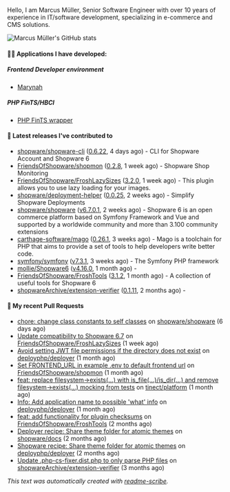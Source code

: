 Hello, I am Marcus Müller, Senior Software Engineer with over 10 years of experience in IT/software development, specializing in e-commerce and CMS solutions.

![Marcus Müller's GitHub stats](https://github-readme-stats-six-peach-60.vercel.app/api?username=M-arcus&show=reviews,prs_merged,prs_merged_percentage&show_icons=true&rank_icon=default&number_format=long&disable_animations=true&cache_seconds=86400)

#### 👨‍💻 Applications I have developed:

##### Frontend Developer environment
- [Marynah](https://github.com/M-arcus/Marynah)

##### PHP FinTS/HBCI
- [PHP FinTS wrapper](https://github.com/M-arcus/php-fints-wrapper)

#### 🔭 Latest releases I've contributed to

- [shopware/shopware-cli](https://github.com/shopware/shopware-cli) ([0.6.22](https://github.com/shopware/shopware-cli/releases/tag/0.6.22), 4 days ago) - CLI for Shopware Account and Shopware 6
- [FriendsOfShopware/shopmon](https://github.com/FriendsOfShopware/shopmon) ([0.2.8](https://github.com/FriendsOfShopware/shopmon/releases/tag/0.2.8), 1 week ago) - Shopware Shop Monitoring
- [FriendsOfShopware/FroshLazySizes](https://github.com/FriendsOfShopware/FroshLazySizes) ([3.2.0](https://github.com/FriendsOfShopware/FroshLazySizes/releases/tag/3.2.0), 1 week ago) - This plugin allows you to use lazy loading for your images.
- [shopware/deployment-helper](https://github.com/shopware/deployment-helper) ([0.0.25](https://github.com/shopware/deployment-helper/releases/tag/0.0.25), 2 weeks ago) - Simplify Shopware Deployments
- [shopware/shopware](https://github.com/shopware/shopware) ([v6.7.0.1](https://github.com/shopware/shopware/releases/tag/v6.7.0.1), 2 weeks ago) - Shopware 6 is an open commerce platform based on Symfony Framework and Vue and supported by a worldwide community and more than 3.100 community extensions
- [carthage-software/mago](https://github.com/carthage-software/mago) ([0.26.1](https://github.com/carthage-software/mago/releases/tag/0.26.1), 3 weeks ago) - Mago is a toolchain for PHP that aims to provide a set of tools to help developers write better code.
- [symfony/symfony](https://github.com/symfony/symfony) ([v7.3.1](https://github.com/symfony/symfony/releases/tag/v7.3.1), 3 weeks ago) - The Symfony PHP framework
- [mollie/Shopware6](https://github.com/mollie/Shopware6) ([v4.16.0](https://github.com/mollie/Shopware6/releases/tag/v4.16.0), 1 month ago) - 
- [FriendsOfShopware/FroshTools](https://github.com/FriendsOfShopware/FroshTools) ([3.1.2](https://github.com/FriendsOfShopware/FroshTools/releases/tag/3.1.2), 1 month ago) - A collection of useful tools for Shopware 6
- [shopwareArchive/extension-verifier](https://github.com/shopwareArchive/extension-verifier) ([0.1.11](https://github.com/shopwareArchive/extension-verifier/releases/tag/0.1.11), 2 months ago) - 

#### 🔨 My recent Pull Requests

- [chore: change class constants to self classes](https://github.com/shopware/shopware/pull/11202) on [shopware/shopware](https://github.com/shopware/shopware) (6 days ago)
- [Update compatibility to Shopware 6.7](https://github.com/FriendsOfShopware/FroshLazySizes/pull/37) on [FriendsOfShopware/FroshLazySizes](https://github.com/FriendsOfShopware/FroshLazySizes) (1 week ago)
- [Avoid setting JWT file permissions if the directory does not exist](https://github.com/deployphp/deployer/pull/4077) on [deployphp/deployer](https://github.com/deployphp/deployer) (1 month ago)
- [Set FRONTEND_URL in example .env to default frontend url](https://github.com/FriendsOfShopware/shopmon/pull/446) on [FriendsOfShopware/shopmon](https://github.com/FriendsOfShopware/shopmon) (1 month ago)
- [feat: replace filesystem-&gt;exists(...) with is_file(...)/is_dir(...) and remove filesystem-&gt;exists(...) mocking from tests](https://github.com/tinect/platform/pull/1) on [tinect/platform](https://github.com/tinect/platform) (1 month ago)
- [Info: Add application name to possible &#39;what&#39; info](https://github.com/deployphp/deployer/pull/4075) on [deployphp/deployer](https://github.com/deployphp/deployer) (1 month ago)
- [feat: add functionality for plugin checksums](https://github.com/FriendsOfShopware/FroshTools/pull/344) on [FriendsOfShopware/FroshTools](https://github.com/FriendsOfShopware/FroshTools) (2 months ago)
- [Deployer recipe: Share theme folder for atomic themes](https://github.com/shopware/docs/pull/1759) on [shopware/docs](https://github.com/shopware/docs) (2 months ago)
- [Shopware recipe: Share theme folder for atomic themes](https://github.com/deployphp/deployer/pull/4059) on [deployphp/deployer](https://github.com/deployphp/deployer) (2 months ago)
- [Update .php-cs-fixer.dist.php to only parse PHP files](https://github.com/shopwareArchive/extension-verifier/pull/38) on [shopwareArchive/extension-verifier](https://github.com/shopwareArchive/extension-verifier) (3 months ago)

*This text was automatically created with [readme-scribe](https://github.com/muesli/readme-scribe).*
